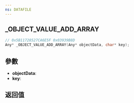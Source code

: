 ```yaml
---
ns: DATAFILE
---
```

## _OBJECT_VALUE_ADD_ARRAY

```c
// 0x5B11728527CA6E5F 0x03939B8D
Any* _OBJECT_VALUE_ADD_ARRAY(Any* objectData, char* key);
```


## 參數
* **objectData**: 
* **key**: 

## 返回值
